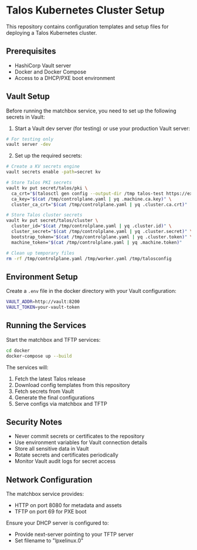 # Talos Kubernetes Cluster Setup

This repository contains configuration templates and setup files for deploying a Talos Kubernetes cluster.

## Prerequisites

- HashiCorp Vault server
- Docker and Docker Compose
- Access to a DHCP/PXE boot environment

## Vault Setup

Before running the matchbox service, you need to set up the following secrets in Vault:

1. Start a Vault dev server (for testing) or use your production Vault server:
```bash
# For testing only
vault server -dev
```

2. Set up the required secrets:
```bash
# Create a KV secrets engine
vault secrets enable -path=secret kv

# Store Talos PKI secrets
vault kv put secret/talos/pki \
  ca_crt="$(talosctl gen config --output-dir /tmp talos-test https://example.com:6443 && cat /tmp/controlplane.yaml | yq .machine.ca.crt)" \
  ca_key="$(cat /tmp/controlplane.yaml | yq .machine.ca.key)" \
  cluster_ca_crt="$(cat /tmp/controlplane.yaml | yq .cluster.ca.crt)"

# Store Talos cluster secrets
vault kv put secret/talos/cluster \
  cluster_id="$(cat /tmp/controlplane.yaml | yq .cluster.id)" \
  cluster_secret="$(cat /tmp/controlplane.yaml | yq .cluster.secret)" \
  bootstrap_token="$(cat /tmp/controlplane.yaml | yq .cluster.token)" \
  machine_token="$(cat /tmp/controlplane.yaml | yq .machine.token)"

# Clean up temporary files
rm -rf /tmp/controlplane.yaml /tmp/worker.yaml /tmp/talosconfig
```

## Environment Setup

Create a `.env` file in the docker directory with your Vault configuration:

```bash
VAULT_ADDR=http://vault:8200
VAULT_TOKEN=your-vault-token
```

## Running the Services

Start the matchbox and TFTP services:

```bash
cd docker
docker-compose up --build
```

The services will:
1. Fetch the latest Talos release
2. Download config templates from this repository
3. Fetch secrets from Vault
4. Generate the final configurations
5. Serve configs via matchbox and TFTP

## Security Notes

- Never commit secrets or certificates to the repository
- Use environment variables for Vault connection details
- Store all sensitive data in Vault
- Rotate secrets and certificates periodically
- Monitor Vault audit logs for secret access

## Network Configuration

The matchbox service provides:
- HTTP on port 8080 for metadata and assets
- TFTP on port 69 for PXE boot

Ensure your DHCP server is configured to:
- Provide next-server pointing to your TFTP server
- Set filename to "lpxelinux.0"
